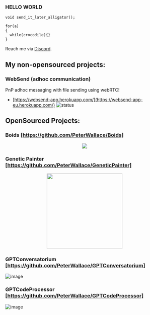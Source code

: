 ### HELLO WORLD

```
void send_it_later_alligator();

for(a)
{
  while(crocodile){}
}
```

Reach me via [Discord](discordapp.com/users/691353309868458056).

## My non-opensourced projects: 

### WebSend (adhoc communication)

PnP adhoc messaging with file sending using webRTC!
* [https://websend-app.herokuapp.com/](https://websend-app-eu.herokuapp.com/) ![status](https://img.shields.io/badge/status-up-green.svg)

## OpenSourced Projects: 

### Boids [https://github.com/PeterWaIIace/Boids]

<p align="center">
  <img src=https://user-images.githubusercontent.com/40773550/221363441-8afa31f7-3d15-4258-a417-1056fa4e333d.gif>
</p>

### Genetic Painter [https://github.com/PeterWaIIace/GeneticPainter]

<p align="center">
  <img src=https://user-images.githubusercontent.com/40773550/228100220-3f8be211-896a-440f-9829-57247c1e3208.gif width="240" height="240">
</p>

### GPTConversatorium [https://github.com/PeterWaIIace/GPTConversatorium]

![image](https://user-images.githubusercontent.com/40773550/221328004-4e8bc586-06d5-4a8e-b592-d6674d0d2e36.png)

### GPTCodeProcessor [https://github.com/PeterWaIIace/GPTCodeProcessor]

![image](https://user-images.githubusercontent.com/40773550/218609556-b03af4a8-bbdd-4dc0-aa76-f0ffb5832244.png)


<!--
**PeterWaIIace/PeterWaIIace** is a ✨ _special_ ✨ repository because its `README.md` (this file) appears on your GitHub profile.

Here are some ideas to get you started:

- 🔭 I’m currently working on ...
- 🌱 I’m currently learning ...
- 👯 I’m looking to collaborate on ...
- 🤔 I’m looking for help with ...
- 💬 Ask me about ...
- 📫 How to reach me: ...
- 😄 Pronouns: ...
- ⚡ Fun fact: ...
-->
